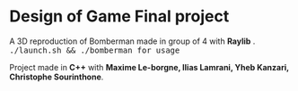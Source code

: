 # Design of Game Final project
A 3D reproduction of Bomberman made in group of 4 with __Raylib__ .<br />
<kbd>./launch.sh && ./bomberman for usage <kdb /> <br />

Project made in __C++__ with __Maxime Le-borgne, Ilias Lamrani, Yheb Kanzari, Christophe Sourinthone__.
